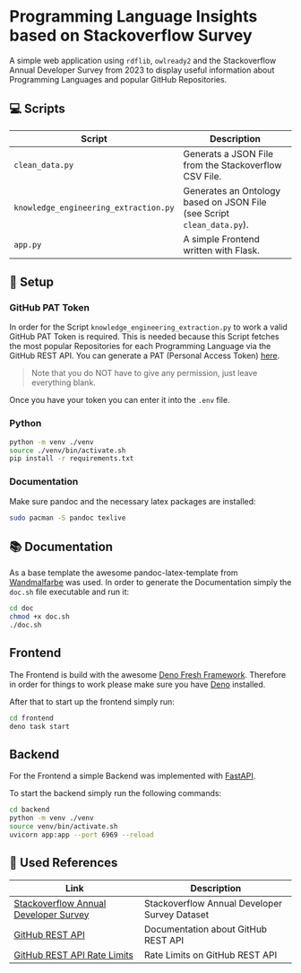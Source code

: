 # Programming Language Insights based on Stackoverflow Survey
A simple web application using `rdflib`, `owlready2` and the Stackoverflow Annual Developer Survey from 2023 to display useful information about Programming Languages and popular GitHub Repositories. 

## :computer: Scripts

|Script|Description|
|-------|-----|
|`clean_data.py`| Generats a JSON File from the Stackoverflow CSV File.|
|`knowledge_engineering_extraction.py`| Generates an Ontology based on JSON File (see Script `clean_data.py`).|
|`app.py`| A simple Frontend written with Flask.|

## :rocket: Setup

### GitHub PAT Token
In order for the Script `knowledge_engineering_extraction.py` to work a valid GitHub PAT Token is required. This is needed because this Script fetches the most popular Repositories for each Programming Language via the GitHub REST API. You can generate a PAT (Personal Access Token) [here](https://github.com/settings/tokens).

> Note that you do NOT have to give any permission, just leave everything blank.

Once you have your token you can enter it into the `.env` file.

### Python
```bash
python -m venv ./venv
source ./venv/bin/activate.sh
pip install -r requirements.txt
```

### Documentation
Make sure pandoc and the necessary latex packages are installed:
```bash
sudo pacman -S pandoc texlive
```

## :books: Documentation
As a base template the awesome pandoc-latex-template from [Wandmalfarbe](https://github.com/Wandmalfarbe/pandoc-latex-template) was used. In order to generate the Documentation simply the `doc.sh` file executable and run it:

```bash
cd doc
chmod +x doc.sh
./doc.sh
```

## Frontend
The Frontend is build with the awesome [Deno Fresh Framework](https://fresh.deno.dev/). Therefore in order for things to work please make sure you have [Deno](https://docs.deno.com/runtime/manual/getting_started/installation) installed.

After that to start up the frontend simply run:

```bash
cd frontend
deno task start
```

## Backend
For the Frontend a simple Backend was implemented with [FastAPI](https://fastapi.tiangolo.com/).

To start the backend simply run the following commands:

```bash
cd backend
python -m venv ./venv
source venv/bin/activate.sh
uvicorn app:app --port 6969 --reload
```

## :clap: Used References

|Link|Description|
|-------|-----|
|[Stackoverflow Annual Developer Survey](https://insights.stackoverflow.com/survey)| Stackoverflow Annual Developer Survey Dataset|
|[GitHub REST API](https://docs.github.com/en/rest/search?apiVersion=2022-11-28)| Documentation about GitHub REST API|
|[GitHub REST API Rate Limits](https://docs.github.com/en/rest/rate-limit/rate-limit?apiVersion=2022-11-28)| Rate Limits on GitHub REST API|

